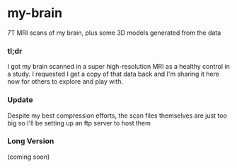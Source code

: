 # my-brain
7T MRI scans of my brain, plus some 3D models generated from the data

### tl;dr
I got my brain scanned in a super high-resolution MRI as a healthy control in a study. I requested I get a copy of that data back and I'm sharing it here now for others to explore and play with.

### Update
Despite my best compression efforts, the scan files themselves are just too big so I'll be setting up an ftp server to host them

### Long Version
(coming soon)
